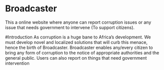 # Broadcaster
This a online website where anyone can report corruption issues or any issue that needs government to intervene
(To support citizens).

#Introduction 
As corruption is a huge bane to Africa’s development. We must develop novel and
localized solutions that will curb this menace, hence the birth of Broadcaster. Broadcaster
enables any/every citizen to bring any form of corruption to the notice of appropriate authorities
and the general public. Users can also report on things that need government intervention


